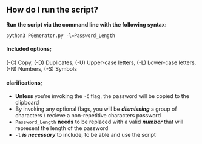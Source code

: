 
## How do I run the script?
**Run the script via the command line with the following syntax:**

`python3 PGenerator.py -l=Password_Length`

#### Included options;
(-C) Copy,
(-D) Duplicates,
(-U) Upper-case letters,
(-L) Lower-case letters,
(-N) Numbers,
(-S) Symbols


#### clarifications;
- **Unless** you're invoking the `-C` flag, the password will be copied to the clipboard
- By invoking any optional flags, you will be ***dismissing*** a group of characters / recieve a non-repetitive characters password
- `Password_Length` **needs** to be replaced with a valid ***number*** that will represent the length of the password
- `-l` ***is necessary*** to include, to be able and use the script

